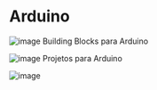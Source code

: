 # Arduino

![image](https://user-images.githubusercontent.com/26563978/169448622-d4bcfcb7-3e50-4210-b27b-59c5acbdefe7.png)
Building Blocks para Arduino

![image](https://user-images.githubusercontent.com/26563978/169449722-0568d628-9df1-49c8-b24f-d05085b69c1a.png)
Projetos para Arduino

![image](https://user-images.githubusercontent.com/26563978/169450132-d837a12f-9b9d-4e53-b13c-ed6467b29924.png)


